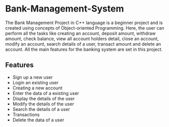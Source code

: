 # Bank-Management-System
The Bank Management Project in C++ language is a beginner project and is created using concepts of Object-oriented Programming.  Here, the user can perform all the tasks like creating an account, deposit amount, withdraw amount, check balance, view all account holders detail, close an account, modify an account, search details of a user, transact amount and delete an account. All the main features for the banking system are set in this project.

## Features

* Sign up a new user
* Login an existing user
* Creating a new account
* Enter the data of a existing user
* Display the details of the user
* Modify the details of the user
* Search the details of a user
* Transactions
* Delete the data of a user

